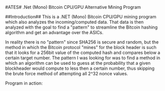 #ATES#
.Net (Mono) Bitcoin CPU/GPU Alternative Mining Program

##Introduction##
This is a .NET (Mono) Bitcoin CPU/GPU mining program which also analyzes the incoming/computed data. That data is then analyzed with the goal to find a "pattern" to streamline the Bitcoin hashing algorithm and get an advantage over the ASICs.

In reality there is no "pattern" since SHA256 is secure and random, but the method in which the Bitcoin protocol "mines" for the block header is such that it looks for a 256bit value of the computed hash and compares below a certain target number. The pattern I was looking for was to find a method in which an algorithm can be used to guess at the probability that a given blockheader would compute to less then a certain number, thus skipping the brute force method of attempting all 2^32 nonce values.

Program in action:

